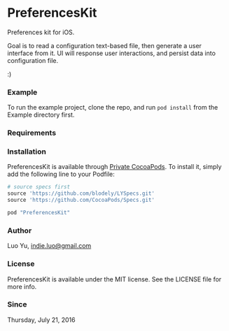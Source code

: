 # PreferencesKit


Preferences kit for iOS.

Goal is to read a configuration text-based file, then generate a user interface from it. UI will response user interactions, and persist data into configuration file.

:)

### Example

To run the example project, clone the repo, and run `pod install` from the Example directory first.

### Requirements

### Installation

PreferencesKit is available through [Private CocoaPods](http://github.com/blodely/LYSpecs.git). To install
it, simply add the following line to your Podfile:

```ruby
# source specs first
source 'https://github.com/blodely/LYSpecs.git'
source 'https://github.com/CocoaPods/Specs.git'

pod "PreferencesKit"
```

### Author

Luo Yu, indie.luo@gmail.com

### License

PreferencesKit is available under the MIT license. See the LICENSE file for more info.

### Since

Thursday, July 21, 2016

<br><br><br>
